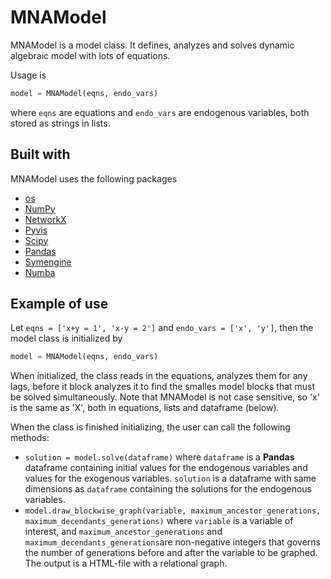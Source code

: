 # MNAModel
MNAModel is a model class. It defines, analyzes and solves dynamic algebraic model with lots of equations.

Usage is

```python
model = MNAModel(eqns, endo_vars)
```

where `eqns` are equations and `endo_vars` are endogenous variables, both stored as strings in lists.

## Built with
MNAModel uses the following packages
* [os](https://docs.python.org/3/library/os.html)
* [NumPy](https://numpy.org/)
* [NetworkX](https://networkx.org/)
* [Pyvis](https://pyvis.readthedocs.io/en/latest/)
* [Scipy](https://scipy.org/)
* [Pandas](https://pandas.pydata.org/)
* [Symengine](https://pypi.org/project/symengine/)
* [Numba](https://numba.pydata.org/)

## Example of use
Let `eqns = ['x+y = 1', 'x-y = 2']` and `endo_vars = ['x', 'y']`, then the model class is initialized by

```python
model = MNAModel(eqns, endo_vars)
```

When initialized, the class reads in the equations, analyzes them for any lags, before it block analyzes it to find the smalles model blocks that must be solved simultaneously. Note that MNAModel is not case sensitive, so 'x' is the same as 'X', both in equations, lists and dataframe (below).

When the class is finished initializing, the user can call the following methods:
* `solution = model.solve(dataframe)` where `dataframe` is a **Pandas** dataframe containing initial values for the endogenous variables and values for the exogenous variables. `solution` is a dataframe with same dimensions as `dataframe` containing the solutions for the endogenous variables.
* `model.draw_blockwise_graph(variable, maximum_ancestor_generations, maximum_decendants_generations)` where `variable` is a variable of interest, and `maximum_ancestor_generations` and `maximum_decendants_generations`are non-negative integers that governs the number of generations before and after the variable to be graphed. The output is a HTML-file with a relational graph.
